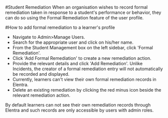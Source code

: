 #Student Remediation
When an organisation wishes to record formal remediation taken in response to a student's performance or behavior, they can do so using the Formal Remediation feature of the user profile.

#How to add formal remediation to a learner's profile
* Navigate to Admin>Manage Users.
* Search for the appropriate user and click on his/her name.
* From the Student Management box on the left sidebar, click 'Formal Remediation'.
* Click 'Add Formal Remediation' to create a new remediation action.
* Provide the relevant details and click 'Add Remediation'. Unlike Incidents, the creator of a formal remediation entry will not automatically be recorded and displayed.
* Currently, learners can't view their own formal remediation records in Elentra.
* Delete an existing remediation by clicking the red minus icon beside the relevant remediation action.

By default learners can not see their own remediation records through Elentra and such records are only accessible by users with admin roles.
